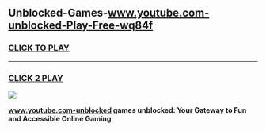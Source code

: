 
## Unblocked-Games-www.youtube.com-unblocked-Play-Free-wq84f
<h3>
<a href="https://premium76.site?title=www.youtube.com-unblocked&ref=20M">CLICK TO PLAY</a></h3>
<hr>

<h3>
<a href="https://premium76.site?title=www.youtube.com-unblocked&ref=20M">CLICK 2 PLAY</a>
  
</h3>

<a href="https://premium76.site?title=www.youtube.com-unblocked&ref=19M"><img src="https://clearcache.store/games.png"></a>


**www.youtube.com-unblocked games unblocked: Your Gateway to Fun and Accessible Online Gaming**
